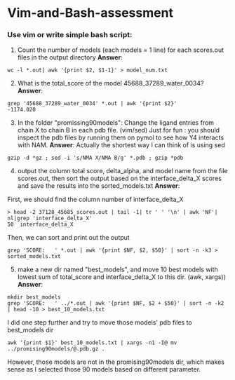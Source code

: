 # Vim-and-Bash-assessment

### Use vim or  write simple bash script:

1. Count the number of models (each models = 1 line) for each scores.out files in the output directory
**Answer**: 
```
wc -l *.out| awk '{print $2, $1-1}' > model_num.txt
```

2. What is the total_score of the model 45688_37289_water_0034?
**Answer**:
```
grep '45688_37289_water_0034' *.out | awk '{print $2}'
-1174.020
```

3. In the folder "promissing90models": Change the ligand entries from chain X to chain B in each pdb file. (vim/sed)
Just for fun : you should inspect the pdb files by running them on pymol to see how Y4 interacts with NAM.
**Answer**:
Actually the shortest way I can think of is using sed
```
gzip -d *gz ; sed -i 's/NMA X/NMA B/g' *.pdb ; gzip *pdb
```

4. output the column total score, delta_alpha, and model name from the file scores.out, then sort the output based on the interface_delta_X scores and save the results into the sorted_models.txt
**Answer**: 

First, we should find the column number of interface_delta_X
```
> head -2 37128_45685_scores.out | tail -1| tr ' ' '\n' | awk 'NF'| nl|grep 'interface_delta_X'
50  interface_delta_X
```
Then, we can sort and print out the output
```
grep 'SCORE:   ' *.out | awk '{print $NF, $2, $50}' | sort -n -k3 > sorted_models.txt
```
5. make a new dir named "best_models", and move 10 best models with lowest sum of total_score and interface_delta_X to this dir. (awk, xargs))
**Answer**: 
```
mkdir best_models
grep 'SCORE:   ' ../*.out | awk '{print $NF, $2 + $50}' | sort -n -k2 | head -10 > best_10_models.txt
```
I did one step further and try to move those models' pdb files to best_models dir

```
awk '{print $1}' best_10_models.txt | xargs -n1 -I@ mv ../promising90models/@.pdb.gz .
```
However, those models are not in the promising90models dir, which makes sense as I selected those 90 models based on different parameter.

